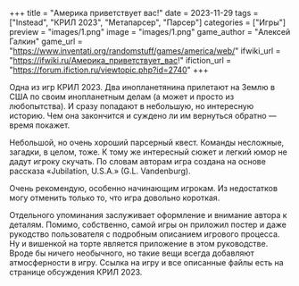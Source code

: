 +++
title = "Америка приветствует вас!"
date = 2023-11-29
tags = ["Instead", "КРИЛ 2023", "Метапарсер", "Парсер"]
categories = ["Игры"]
preview = "images/1.png"
image = "images/1.png"
game_author = "Алексей Галкин"
game_url = "https://www.inventati.org/randomstuff/games/america/web/"
ifwiki_url = "https://ifwiki.ru/Америка_приветствует_вас!"
ifiction_url = "https://forum.ifiction.ru/viewtopic.php?id=2740"
+++

Одна из игр КРИЛ 2023. Два инопланетянина прилетают на Землю в США по своим инопланетным делам (а может и просто из любопытства). И сразу попадают в небольшую, но интересную историю. Чем она закончится и суждено ли им вернуться обратно — время покажет.

Небольшой, но очень хороший парсерный квест. Команды несложные, загадки, в целом, тоже. К тому же интересный сюжет и легкий юмор не дадут игроку скучать. По словам авторам игра создана на основе рассказа «Jubilation, U.S.A.» (G.L. Vandenburg).

Очень рекомендую, особенно начинающим игрокам. Из недостатков могу отменить только то, что игра довольно короткая.

Отдельного упоминания заслуживает оформление и внимание автора к деталям. Помимо, собственно, самой игры он приложил постер и даже рукодство пользователя с подробным описанием игрового процесса. Ну и вишенкой на торте является приложение в этом руководстве. Вроде бы ничего необычного, но такие вещи всегда добавляют атмосферности в игру. Ссылка на игру и все описанные файлы есть на странице обсуждения КРИЛ 2023.